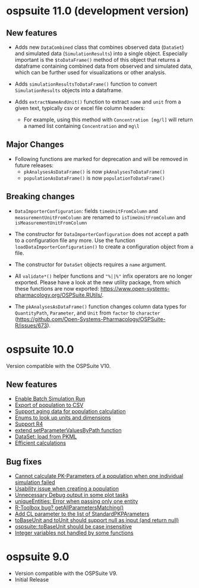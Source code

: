 # ospsuite 11.0 (development version)

## New features

* Adds new `DataCombined` class that combines observed data (`DataSet`) and simulated data (`SimulationResults`) into a single object. Especially important is the `$toDataFrame()` method of this object that returns a dataframe containing combined data from observed and simulated data, which can be further used for visualizations or other analysis.

* Adds `simulationResultsToDataFrame()` function to convert `SimulationResults` objects into a dataframe.

* Adds `extractNameAndUnit()` function to extract `name` and `unit` from a given text, typically csv or excel file column headers:
    - For example, using this method with `Concentration [mg/l]` will return a named list containing `Concentration` and `mg\l`

## Major Changes

* Following functions are marked for deprecation and will be removed in future releases:
    - `pkAnalysesAsDataFrame()` is now `pkAnalysesToDataFrame()`
    - `populationAsDataFrame()` is now `populationToDataFrame()`

## Breaking changes

* `DataImporterConfiguration`: fields `timeUnitFromColumn` and `measurementUnitFromColumn` are renamed to `isTimeUnitFromColumn` and `isMeasurementUnitFromColumn` 

* The constructor for `DataImporterConfiguration` does not accept a path to a configuration file any more. Use the function `loadDataImporterConfiguration()` to create a configuration object from a file.

* The constructor for `DataSet` objects requires a `name` argument.

* All `validate*()` helper functions and `"%||%"` infix operators are no longer exported. Please have a look at the new utility package, from which these functions are now exported: <https://www.open-systems-pharmacology.org/OSPSuite.RUtils/>.

* The `pkAnalysesAsDataFrame()` function changes column data types for `QuantityPath`, `Parameter`, and `Unit`  from `factor` to `character` (https://github.com/Open-Systems-Pharmacology/OSPSuite-R/issues/673).

# ospsuite 10.0

Version compatible with the OSPSuite V10.

## New features

* [Enable Batch Simulation Run](https://github.com/Open-Systems-Pharmacology/OSPSuite-R/issues/444)
* [Export of population to CSV](https://github.com/Open-Systems-Pharmacology/OSPSuite-R/issues/423)
* [Support aging data for population calculation](https://github.com/Open-Systems-Pharmacology/OSPSuite-R/issues/295)
* [Enums to look up units and dimensions](https://github.com/Open-Systems-Pharmacology/OSPSuite-R/issues/478)
* [Support R4](https://github.com/Open-Systems-Pharmacology/OSPSuite-R/issues/531)
* [extend setParameterValuesByPath function](https://github.com/Open-Systems-Pharmacology/OSPSuite-R/issues/541)
* [DataSet: load from PKML](https://github.com/Open-Systems-Pharmacology/OSPSuite-R/issues/575)
* [Efficient calculations](https://www.open-systems-pharmacology.org/OSPSuite-R/articles/efficient-calculations.html)


## Bug fixes

* [Cannot calculate PK-Parameters of a population when one individual simulation failed](https://github.com/Open-Systems-Pharmacology/OSPSuite-R/issues/436)
* [Usability issue when creating a population](https://github.com/Open-Systems-Pharmacology/OSPSuite-R/issues/473)
* [Unnecessary Debug output in some plot tasks](https://github.com/Open-Systems-Pharmacology/OSPSuite-R/issues/503)
* [uniqueEntities: Error when passing only one entity](https://github.com/Open-Systems-Pharmacology/OSPSuite-R/issues/515)
* [R-Toolbox bug? getAllParametersMatching()](https://github.com/Open-Systems-Pharmacology/OSPSuite-R/issues/428)
* [Add CL parameter to the list of StandardPKPArameters](https://github.com/Open-Systems-Pharmacology/OSPSuite-R/issues/582)
* [toBaseUnit and toUnit should support null as input (and return null)](https://github.com/Open-Systems-Pharmacology/OSPSuite-R/issues/583)
* [ospsuite::toBaseUnit should be case insensitive](https://github.com/Open-Systems-Pharmacology/OSPSuite-R/issues/614)
* [Integer variables not handled by some functions](https://github.com/Open-Systems-Pharmacology/OSPSuite-R/issues/553)


# ospsuite 9.0

* Version compatible with the OSPSuite V9.
* Initial Release
